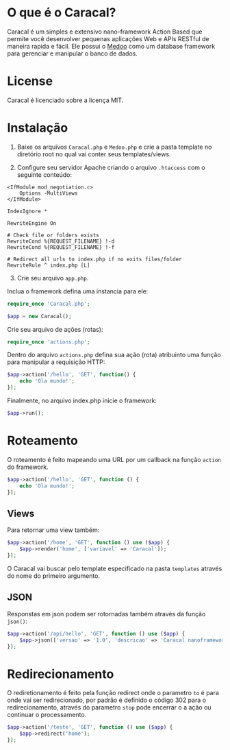 # O que é o Caracal?

Caracal é um simples e extensivo nano-framework Action Based que permite você desenvolver pequenas aplicações Web e APIs RESTful de maneira rapida e fácil. Ele possui o [Medoo](https://medoo.in/) como um database framework para gerenciar e manipular o banco de dados.

# License

Caracal é licenciado sobre a licença MIT.

# Instalação

1. Baixe os arquivos `Caracal.php` e `Medoo.php` e crie a pasta template no diretório root no qual vai conter seus templates/views.

2. Configure seu servidor Apache criando o arquivo  `.htaccess` com o seguinte conteúdo:

```
<IfModule mod_negotiation.c>
    Options -MultiViews
</IfModule>

IndexIgnore *

RewriteEngine On

# Check file or folders exists
RewriteCond %{REQUEST_FILENAME} !-d
RewriteCond %{REQUEST_FILENAME} !-f

# Redirect all urls to index.php if no exits files/folder
RewriteRule ^ index.php [L]
```

3. Crie seu arquivo `app.php`.

Inclua o framework defina uma instancia para ele:
```php
require_once 'Caracal.php';

$app = new Caracal();
```
Crie seu arquivo de ações (rotas):
```php
require_once 'actions.php';
```

Dentro do arquivo `actions.php` defina sua ação (rota) atribuinto uma função para manipular a requisição HTTP:
```php
$app->action('/hello', 'GET', function() {
	echo 'Ola mundo!';
});
```

Finalmente, no arquivo index.php inicie o framework:
```php
$app->run();
```

# Roteamento

O roteamento é feito mapeando uma URL por um callback na função `action` do framework.

```php
$app->action('/hello', 'GET', function () {
	echo 'Ola mundo!';
});
```
## Views

Para retornar uma view também:

```php
$app->action('/home', 'GET', function () use ($app) {
	$app->render('home', ['variavel' => 'Caracal']);
});
```

O Caracal vai buscar pelo template especificado na pasta `templates` através do nome do primeiro argumento.

## JSON

Responstas em json podem ser rotornadas também através da função `json()`:

```php
$app->action('/api/hello', 'GET', function () use ($app) {	
	$app->json(['versao' => '1.0', 'descricao' => 'Caracal nanoframework']);
});
```

# Redirecionamento

O rediretionamento é feito pela função redirect onde o parametro `to` é para onde vai ser redirecionado, por padrão é definido o código 302 para o redirecionamento, através do parametro `stop` pode encerrar o a ação ou continuar o processamento.

```php
$app->action('/teste', 'GET', function () use ($app) {
	$app->redirect('home');	
});
```

